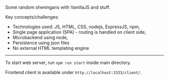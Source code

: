 Some random sheningans with VanillaJS and stuff.

Key concepts/challenges:

- Technologies used: JS, HTML, CSS, nodejs, ExpressJS, npm,
- Single page application (SPA) - routing is handled on client side,
- Microbackend using node,
- Persistence using json files
- No external HTML templating engine 

------------------------------------------------

To start web server, run `npm run start` inside main directory.

Frontend client is available under `http://localhost:3333/client/`.